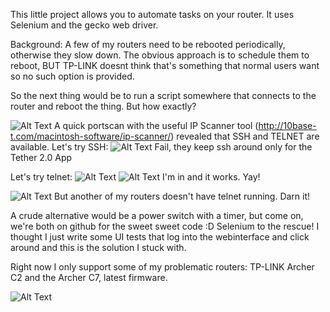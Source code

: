 This little project allows you to automate tasks on your router.
It uses Selenium and the gecko web driver.

Background:
A few of my routers need to be rebooted periodically, otherwise they slow down. The obvious approach is to schedule them to reboot, BUT TP-LINK doesnt think that's something that normal users want so no such option is provided.

So the next thing would be to run a script somewhere that connects to the router and reboot the thing. But how exactly?

![Alt Text](https://github.com/mariusmuntean/RouterAutomator/images/SomethingToWorkWith.png)
A quick portscan with the useful IP Scanner tool (http://10base-t.com/macintosh-software/ip-scanner/) revealed that SSH and TELNET are available.
Let's try SSH:
    ![Alt Text](https://github.com/mariusmuntean/RouterAutomator/images/SshIsNotForUs.png)
    Fail, they keep ssh around only for the Tether 2.0 App

Let's try telnet:
    ![Alt Text](https://github.com/mariusmuntean/RouterAutomator/images/telnetOnC2.png)
    ![Alt Text](https://github.com/mariusmuntean/RouterAutomator/images/rebootByTelnetWorksOnC2.png)
    I'm in and it works. Yay!

   ![Alt Text](https://github.com/mariusmuntean/RouterAutomator/images/noTelnetOnC7.png)
    But another of my routers doesn't have telnet running. Darn it!



A crude alternative would be a power switch with a timer, but come on, we're both on github for the sweet sweet code :D
Selenium to the rescue! I thought I just write some UI tests that log into the webinterface and click around and this is the solution I stuck with.

Right now I only support some of my problematic routers: TP-LINK Archer C2 and the Archer C7, latest firmware.


![Alt Text](https://github.com/mariusmuntean/RouterAutomator/images/Reboot.gif)